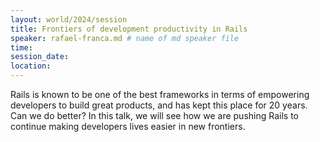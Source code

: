 ```yaml
---
layout: world/2024/session
title: Frontiers of development productivity in Rails
speaker: rafael-franca.md # name of md speaker file
time: 
session_date: 
location: 
---
```


Rails is known to be one of the best frameworks in terms of empowering developers to build great products, and has kept this place for 20 years. Can we do better? In this talk, we will see how we are pushing Rails to continue making developers lives easier in new frontiers.